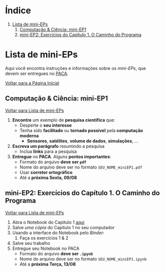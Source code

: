 
# &Iacute;ndice

1.  [Lista de mini-EPs](#orga80d18e)
    1.  [Computação & Ciência: mini-EP1](#orgc81b19d)
    2.  [mini-EP2: Exercícios do Capítulo 1. O Caminho do Programa](#orgedf0b10)



<a id="orga80d18e"></a>

# Lista de mini-EPs

Aqui você  encontra instruções e  informações sobre  os *mini-EPs*, que  devem ser
entregues no [PACA](https://paca.ime.usp.br/course/view.php?id=1448).

[Voltar para a Página Inicial](index.html)


<a id="orgc81b19d"></a>

## Computação & Ciência: mini-EP1

[Voltar para Lista de mini-EPs](#orga80d18e)

1.  **Encontre** um exemplo de **pesquisa científica** que:
    -   Desperte o **seu interesse**
    -   Tenha sido **facilitado** ou **tornado possível** pela **computação moderna**
        -   **Sensores**, **satélites**, **volume de dados**, **simulações**, &hellip;
2.  **Escreva um parágrafo** resumindo a pesquisa
    -   Inclua **links** para a pesquisa
3.  **Entregue** no **PACA**. Alguns **pontos importantes**:
    -   Formato do arquivo **deve ser `pdf`**
    -   Nome do arquivo deve ser no formato `SEU_NOME_miniEP1.pdf`
    -   Usar **corretor ortográfico**
    -   Até a **próxima Sexta, 09/08**


<a id="orgedf0b10"></a>

## mini-EP2: Exercícios do Capítulo 1. O Caminho do Programa

[Voltar para Lista de mini-EPs](#orga80d18e)

1.  Abra o Notebook do Capítulo 1 [aqui](https://phrb.github.io/PenseJulia/)
2.  Salve *uma cópia* do Capítulo 1 no seu computador
3.  Usando a interface do Notebook pelo *Binder*:
    1.  Faça os exercícios 1 & 2
4.  Salve seu trabalho
5.  Entregue seu Notebook no PACA
    -   Formato do arquivo **deve ser `.ipynb`**
    -   Nome do arquivo deve ser no formato `SEU_NOME_miniEP1.ipynb`
    -   Até a **próxima Terça, 13/08**
